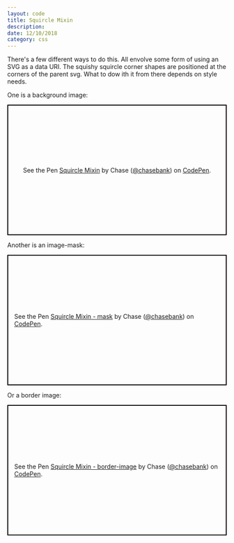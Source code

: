 ```yaml
---
layout: code
title: Squircle Mixin
description: 
date: 12/10/2018
category: css
---
```


There's a few different ways to do this. All envolve some form of using an SVG as a data URI. The squishy squircle corner shapes are positioned at the corners of the parent svg. What to dow ith it from there depends on style needs.

One is a background image:

<p class="codepen" data-height="300" data-theme-id="21051" data-default-tab="css,result" data-user="chasebank" data-slug-hash="MLQbyW" data-editable="true" style="height: 300px; box-sizing: border-box; display: flex; align-items: center; justify-content: center; border: 2px solid black; margin: 1em 0; padding: 1em;" data-pen-title="Squircle Mixin">
  <span>See the Pen <a href="https://codepen.io/chasebank/pen/MLQbyW/">
  Squircle Mixin</a> by Chase (<a href="https://codepen.io/chasebank">@chasebank</a>)
  on <a href="https://codepen.io">CodePen</a>.</span>
</p>

Another is an image-mask:

<p class="codepen" data-height="300" data-theme-id="21051" data-default-tab="css,result" data-user="chasebank" data-slug-hash="XOZNBp" data-editable="true" style="height: 300px; box-sizing: border-box; display: flex; align-items: center; justify-content: center; border: 2px solid black; margin: 1em 0; padding: 1em;" data-pen-title="Squircle Mixin - mask">
  <span>See the Pen <a href="https://codepen.io/chasebank/pen/XOZNBp/">
  Squircle Mixin - mask</a> by Chase (<a href="https://codepen.io/chasebank">@chasebank</a>)
  on <a href="https://codepen.io">CodePen</a>.</span>
</p>

Or a border image: 

<p class="codepen" data-height="300" data-theme-id="21051" data-default-tab="css,result" data-user="chasebank" data-slug-hash="35c0e815437280e526c0a539f942333c" data-editable="true" style="height: 300px; box-sizing: border-box; display: flex; align-items: center; justify-content: center; border: 2px solid black; margin: 1em 0; padding: 1em;" data-pen-title="Squircle Mixin - border-image">
  <span>See the Pen <a href="https://codepen.io/chasebank/pen/35c0e815437280e526c0a539f942333c/">
  Squircle Mixin - border-image</a> by Chase (<a href="https://codepen.io/chasebank">@chasebank</a>)
  on <a href="https://codepen.io">CodePen</a>.</span>
</p>
